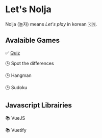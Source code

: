 # Let's Nolja

Nolja (놀자) means *Let's play* in korean :kr:.

## Avalaible Games

:white_check_mark: [Quiz](https://letsnolja.github.io/quiz/)

:clock3: Spot the differences

:clock3: Hangman

:clock3: Sudoku

## Javascript Librairies

:books: VueJS

:books: Vuetify
